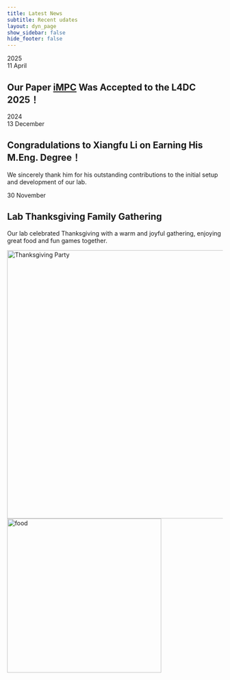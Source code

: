```yaml
---
title: Latest News
subtitle: Recent udates
layout: dyn_page
show_sidebar: false
hide_footer: false
---
```


<div class="news-container">
  <!-- news of 2025 -->
  <!-- Our Paper iMPC Was Accepted to the L4DC 2025！ -->
  <div class="year header">2025</div>
    <div class="news-item" data-aos="fade-right" data-aos-duration="1000">
        <div class="date-box">
      <span class="date-day">11</span>
      <span class="date-month">April</span>
    </div>
    <div class="news-content">
      <h2>Our Paper <a href="/iMPC/" target="_blank">iMPC</a> Was Accepted to the L4DC 2025！</h2>
    </div>
  </div>
  <!-- news of 2024 -->
  <!-- Congradulations to Xiangfu Li on Earning His M.Eng. Degree. -->
  <div class="year-header">2024</div>
    <div class="news-item" data-aos="fade-left" data-aos-duration="1000">
    <div class="date-box">
      <span class="date-day">13</span>
      <span class="date-month">December</span>
    </div>
    <div class="news-content">
      <h2>Congradulations to Xiangfu Li on Earning His M.Eng. Degree！</h2>
      <p>We sincerely thank him for his outstanding contributions to the initial setup and development of our lab.</p>
    </div>
  </div>
  <!-- Lab Thanksgiving Family Gathering -->
  <div class="news-item" data-aos="fade-up" data-aos-duration="1000">
    <div class="date-box">
      <span class="date-day">30</span>
      <span class="date-month">November</span>
    </div>
    <div class="news-content">
      <h2>Lab Thanksgiving Family Gathering</h2>
      <p>Our lab celebrated Thanksgiving with a warm and joyful gathering, enjoying great food and fun games together.</p>
    </div>
  </div>
  <div class="news-image" style="clear: both;">
      <img src="{{ '/img/news/Thanksgiving.PNG' | relative_url }}" alt="Thanksgiving Party" width="627"/>
      <img src="{{ '/img/news/food.jpg' | relative_url }}" alt="food" width="360"/>
  </div>

<!-- <center>
<a class="twitter-timeline" data-width="600" data-height="1500" href="https://twitter.com/AirLabCMU?ref_src=twsrc%5Etfw">Tweets by AirLabCMU</a> <script async src="https://platform.twitter.com/widgets.js" charset="utf-8"></script> 
</center> -->